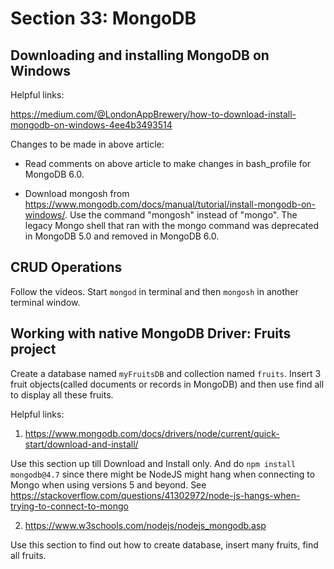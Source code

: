# Section 33: MongoDB

## Downloading and installing MongoDB on Windows

Helpful links:

https://medium.com/@LondonAppBrewery/how-to-download-install-mongodb-on-windows-4ee4b3493514

Changes to be made in above article:

- Read comments on above article to make changes in bash_profile for MongoDB 6.0.

- Download mongosh from https://www.mongodb.com/docs/manual/tutorial/install-mongodb-on-windows/. Use the command "mongosh" instead of "mongo".
The legacy Mongo shell that ran with the mongo command was deprecated in MongoDB 5.0 and removed in MongoDB 6.0.

## CRUD Operations

Follow the videos. Start `mongod` in terminal and then `mongosh` in another terminal window.

## Working with native MongoDB Driver: Fruits project

Create a database named `myFruitsDB` and collection named `fruits`. Insert 3 fruit objects(called documents or records in MongoDB) and then use find all to display all these fruits.

Helpful links:

1. https://www.mongodb.com/docs/drivers/node/current/quick-start/download-and-install/

Use this section up till Download and Install only. And do 
`npm install mongodb@4.7` since there might be NodeJS might hang when connecting to Mongo when using versions 5 and beyond. See https://stackoverflow.com/questions/41302972/node-js-hangs-when-trying-to-connect-to-mongo


2. https://www.w3schools.com/nodejs/nodejs_mongodb.asp

Use this section to find out how to create database, insert many fruits, find all fruits.




